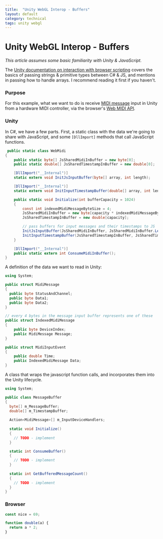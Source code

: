 ```yaml
---
title:  "Unity WebGL Interop - Buffers"
layout: default
category: technical
tags: unity webgl
---
```


# Unity WebGL Interop - Buffers


_This article assumes some basic familiarity with Unity & JavaScript._


The [Unity documentation on interaction with browser scripting](https://docs.unity3d.com/Manual/webgl-interactingwithbrowserscripting.html) covers the basics of passing strings & primitive types between C# & JS, and mentions in passing how to handle arrays.
I recommend reading it first if you haven't. 


### Purpose

For this example, what we want to do is receive [MIDI message](https://en.wikipedia.org/wiki/MIDI#Messages) input in Unity from a hardware MIDI controller, via the browser's [Web MIDI API](https://www.w3.org/TR/webmidi/).


### Unity

In C#, we have a few parts. 
First, a static class with the data we're going to share with JavaScript, and some `[DllImport]` methods that call JavaScript functions.  
```csharp
 public static class WebMidi
{
    public static byte[] JsSharedMidiInBuffer = new byte[0];
    public static double[] JsSharedTimestampInBuffer = new double[0];

    [DllImport("__Internal")]
    static extern void InitJsInputBuffer(byte[] array, int length);

    [DllImport("__Internal")]
    static extern void InitInputTimestampBuffer(double[] array, int length);

    public static void Initialize(int bufferCapacity = 1024)
    {
        const int indexedMidiMessageByteSize = 4;
        JsSharedMidiInBuffer = new byte[capacity * indexedMidiMessageByteSize];
        JsSharedTimestampInBuffer = new double[capacity];

        // pass buffers for input messages and their timestamps to JS
        InitJsInputBuffer(JsSharedMidiInBuffer, JsSharedMidiInBuffer.Length);
        InitInputTimestampBuffer(JsSharedTimestampInBuffer, JsSharedTimestampInBuffer.Length);
    }

    [DllImport("__Internal")]
    public static extern int ConsumeMidiInBuffer();
}
```

A definition of the data we want to read in Unity:

```csharp
using System;

public struct MidiMessage
{
  public byte StatusAndChannel;
  public byte Data1;
  public byte Data2;
}

// every 4 bytes in the message input buffer represents one of these
public struct IndexedMidiMessage
{
    public byte DeviceIndex;
    public MidiMessage Message;
}

public struct MidiInputEvent
{
    public double Time;
    public IndexedMidiMessage Data;
}
```

A class that wraps the javascript function calls, and incorporates them into the Unity lifecycle.

```csharp
using System;

public class MessageBuffer
{
  byte[] m_MessageBuffer;
  double[] m_TimestampBuffer;
  
  Action<MidiMessage>[] m_InputDeviceHandlers;
  
  static void Initialize()
  {
    // TODO - implement
  }

  static int ConsumeBuffer()
  {
    // TODO - implement
  }
  
  static int GetBufferedMessageCount()
  {
    // TODO - implement
  }
}
```


### Browser
```js
const nice = 69;

function double(a) {
  return a * 2;
}
```

